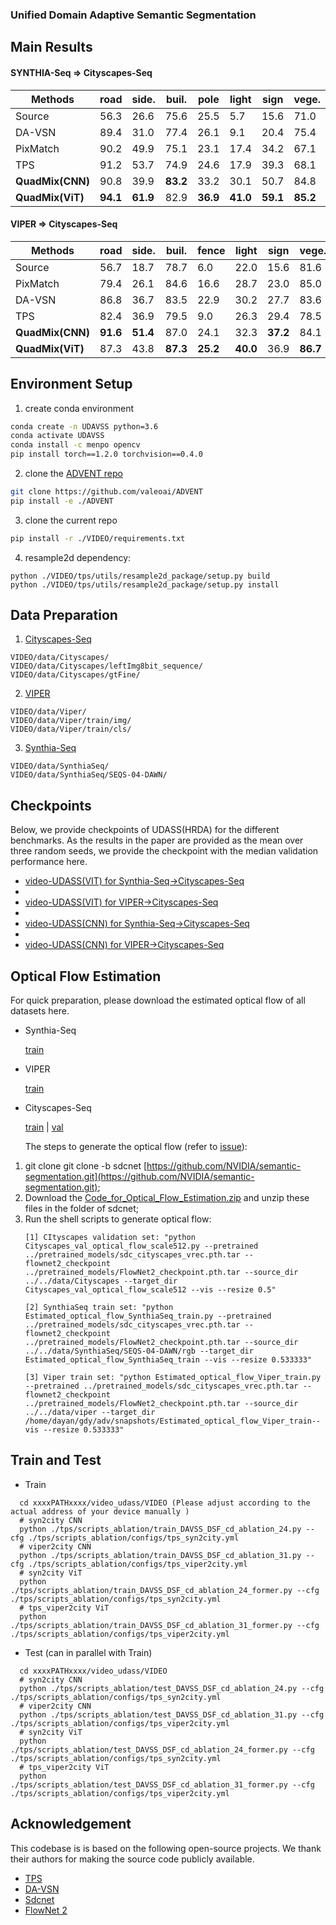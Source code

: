 ### Unified Domain Adaptive Semantic Segmentation

## Main Results

#### SYNTHIA-Seq => Cityscapes-Seq

| Methods                | road           | side.          | buil.          | pole           | light          | sign           | vege.          | sky            | per.           | rider          | car            | mIoU           |
| ---------------------- | -------------- | -------------- | -------------- | -------------- | -------------- | -------------- | -------------- | -------------- | -------------- | -------------- | -------------- | -------------- |
| Source                 | 56.3           | 26.6           | 75.6           | 25.5           | 5.7            | 15.6           | 71.0           | 58.5           | 41.7           | 17.1           | 27.9           | 38.3           |
| DA-VSN                 | 89.4           | 31.0           | 77.4           | 26.1           | 9.1            | 20.4           | 75.4           | 74.6           | 42.9           | 16.1           | 82.4           | 49.5           |
| PixMatch               | 90.2           | 49.9           | 75.1           | 23.1           | 17.4           | 34.2           | 67.1           | 49.9           | 55.8           | 14.0           | 84.3           | 51.0           |
| TPS                    | 91.2           | 53.7           | 74.9           | 24.6           | 17.9           | 39.3           | 68.1           | 59.7           | 57.2           | 20.3           | 84.5           | 53.8           |
| **QuadMix(CNN)** | 90.8           | 39.9           | **83.2** | 33.2           | 30.1           | 50.7           | 84.8           | 83.2           | 61.2           | 32.7           | 87.4           | 61.5           |
| **QuadMix(ViT)** | **94.1** | **61.9** | 82.9           | **36.9** | **41.0** | **59.1** | **85.2** | **85.6** | **64.3** | **37.8** | **90.3** | **67.2** |

#### VIPER => Cityscapes-Seq

| Methods                | road           | side.          | buil.          | fence          | light          | sign           | vege.          | terr.          | sky            | per.           | car            | truck          | bus            | motor          | bike           | mIoU           |
| ---------------------- | -------------- | -------------- | -------------- | -------------- | -------------- | -------------- | -------------- | -------------- | -------------- | -------------- | -------------- | -------------- | -------------- | -------------- | -------------- | -------------- |
| Source                 | 56.7           | 18.7           | 78.7           | 6.0            | 22.0           | 15.6           | 81.6           | 18.3           | 80.4           | 59.9           | 66.3           | 4.5            | 16.8           | 20.4           | 10.3           | 37.1           |
| PixMatch               | 79.4           | 26.1           | 84.6           | 16.6           | 28.7           | 23.0           | 85.0           | 30.1           | 83.7           | 58.6           | 75.8           | 34.2           | 45.7           | 16.6           | 12.4           | 46.7           |
| DA-VSN                 | 86.8           | 36.7           | 83.5           | 22.9           | 30.2           | 27.7           | 83.6           | 26.7           | 80.3           | 60.0           | 79.1           | 20.3           | 47.2           | 21.2           | 11.4           | 47.8           |
| TPS                    | 82.4           | 36.9           | 79.5           | 9.0            | 26.3           | 29.4           | 78.5           | 28.2           | 81.8           | 61.2           | 80.2           | 39.8           | 40.3           | 28.5           | 31.7           | 48.9           |
| **QuadMix(CNN)** | **91.6** | **51.4** | 87.0           | 24.1           | 32.3           | **37.2** | 84.1           | **28.4** | 84.8           | 64.4           | 85.7           | 41.4           | 46.5           | 34.0           | 49.6           | 56.2           |
| **QuadMix(ViT)** | 87.3           | 43.8           | **87.3** | **25.2** | **40.0** | 36.9           | **86.7** | 20.8           | **90.3** | **65.8** | **86.8** | **48.6** | **65.6** | **37.6** | **49.7** | **58.2** |

## Environment Setup

1. create conda environment

```bash
conda create -n UDAVSS python=3.6
conda activate UDAVSS
conda install -c menpo opencv
pip install torch==1.2.0 torchvision==0.4.0
```

2. clone the [ADVENT repo](https://leftgithub.com/valeoai/ADVENT)

```bash
git clone https://github.com/valeoai/ADVENT
pip install -e ./ADVENT
```

3. clone the current repo

```bash
pip install -r ./VIDEO/requirements.txt
```

4. resample2d dependency:

```
python ./VIDEO/tps/utils/resample2d_package/setup.py build
python ./VIDEO/tps/utils/resample2d_package/setup.py install
```

## Data Preparation

1. [Cityscapes-Seq](https://www.cityscapes-dataset.com/)

```
VIDEO/data/Cityscapes/
VIDEO/data/Cityscapes/leftImg8bit_sequence/
VIDEO/data/Cityscapes/gtFine/
```

2. [VIPER](https://playing-for-bencVhmarks.org/download/)

```
VIDEO/data/Viper/
VIDEO/data/Viper/train/img/
VIDEO/data/Viper/train/cls/
```

3. [Synthia-Seq](http://synthia-dataset.cvc.uab.cat/SYNTHIA_SEQS/SYNTHIA-SEQS-04-DAWN.rar)

```
VIDEO/data/SynthiaSeq/
VIDEO/data/SynthiaSeq/SEQS-04-DAWN/
```

## Checkpoints

Below, we provide checkpoints of UDASS(HRDA) for the different benchmarks.
As the results in the paper are provided as the mean over three random
seeds, we provide the checkpoint with the median validation performance here.

* [video-UDASS(VIT) for Synthia-Seq→Cityscapes-Seq](https://drive.google.com/file/d/1kwzpghUD1UiK6AvQyazSw0gMGYjAUCwe/view?usp=sharing)
* 
* [video-UDASS(VIT) for VIPER→Cityscapes-Seq](https://drive.google.com/file/d/1OCDnHlz2lJplnPcV7iINOhiRLUTeNm6P/view?usp=sharing)
* 
* [video-UDASS(CNN) for Synthia-Seq→Cityscapes-Seq](https://drive.google.com/file/d/1XJ5naWs9wuZ8k1r6VRHx6YRF7gK5HuCV/view?usp=sharing)
* 
* [video-UDASS(CNN) for VIPER→Cityscapes-Seq](https://drive.google.com/file/d/1TGpysDaBkQ3F-NQj9wTL0JJnclQMQmto/view?usp=sharing)

## Optical Flow Estimation

For quick preparation, please download the estimated optical flow of all datasets here.


- Synthia-Seq

  [train](https://drive.google.com/file/d/18q6KH-beoBp5jSr1Pl1lMiEcb2te2vxq/view?usp=sharing)
- VIPER

  [train](https://drive.google.com/file/d/1aOeyBLECPSW_ujMBE9RXKjVhTbhw4L2O/view?usp=sharing)
- Cityscapes-Seq

  [train](https://drive.google.com/file/d/193uZifde7WiuImwAgshkPTt1Z6zgE3z8/view?usp=sharing) | [val](https://drive.google.com/file/d/1USizndlUewVb8Eqh4SV6uNuLCEfV9vzU/view?usp=sharing)

  The steps to generate the optical flow (refer to [issue](https://github.com/Dayan-Guan/DA-VSN/issues/1)):

1. git clone git clone -b sdcnet [https://github.com/NVIDIA/semantic-segmentation.git](https://github.com/NVIDIA/semantic-segmentation.git);
2. Download the [Code_for_Optical_Flow_Estimation.zip](https://github.com/Dayan-Guan/DA-VSN/files/7114575/Code_for_Optical_Flow_Estimation.zip) and unzip these files in the folder of sdcnet;
3. Run the shell scripts to generate optical flow:
   ```
   [1] CItyscapes validation set: "python Cityscapes_val_optical_flow_scale512.py --pretrained ../pretrained_models/sdc_cityscapes_vrec.pth.tar --flownet2_checkpoint ../pretrained_models/FlowNet2_checkpoint.pth.tar --source_dir ../../data/Cityscapes --target_dir Cityscapes_val_optical_flow_scale512 --vis --resize 0.5"

   [2] SynthiaSeq train set: "python Estimated_optical_flow_SynthiaSeq_train.py --pretrained ../pretrained_models/sdc_cityscapes_vrec.pth.tar --flownet2_checkpoint ../pretrained_models/FlowNet2_checkpoint.pth.tar --source_dir ../../data/SynthiaSeq/SEQS-04-DAWN/rgb --target_dir Estimated_optical_flow_SynthiaSeq_train --vis --resize 0.533333"

   [3] Viper train set: "python Estimated_optical_flow_Viper_train.py --pretrained ../pretrained_models/sdc_cityscapes_vrec.pth.tar --flownet2_checkpoint ../pretrained_models/FlowNet2_checkpoint.pth.tar --source_dir ../../data/viper --target_dir /home/dayan/gdy/adv/snapshots/Estimated_optical_flow_Viper_train--vis --resize 0.533333"
   ```

## Train and Test

- Train

```
  cd xxxxPATHxxxx/video_udass/VIDEO (Please adjust according to the actual address of your device manually )
  # syn2city CNN
  python ./tps/scripts_ablation/train_DAVSS_DSF_cd_ablation_24.py --cfg ./tps/scripts_ablation/configs/tps_syn2city.yml
  # viper2city CNN
  python ./tps/scripts_ablation/train_DAVSS_DSF_cd_ablation_31.py --cfg ./tps/scripts_ablation/configs/tps_viper2city.yml
  # syn2city ViT
  python ./tps/scripts_ablation/train_DAVSS_DSF_cd_ablation_24_former.py --cfg ./tps/scripts_ablation/configs/tps_syn2city.yml
  # tps_viper2city ViT
  python ./tps/scripts_ablation/train_DAVSS_DSF_cd_ablation_31_former.py --cfg ./tps/scripts_ablation/configs/tps_viper2city.yml
```

- Test (can in parallel with Train)

```
  cd xxxxPATHxxxx/video_udass/VIDEO
  # syn2city CNN
  python ./tps/scripts_ablation/test_DAVSS_DSF_cd_ablation_24.py --cfg ./tps/scripts_ablation/configs/tps_syn2city.yml
  # viper2city CNN
  python ./tps/scripts_ablation/test_DAVSS_DSF_cd_ablation_31.py --cfg ./tps/scripts_ablation/configs/tps_viper2city.yml
  # syn2city ViT
  python ./tps/scripts_ablation/test_DAVSS_DSF_cd_ablation_24_former.py --cfg ./tps/scripts_ablation/configs/tps_syn2city.yml
  # tps_viper2city ViT
  python ./tps/scripts_ablation/test_DAVSS_DSF_cd_ablation_31_former.py --cfg ./tps/scripts_ablation/configs/tps_viper2city.yml
```

## Acknowledgement

This codebase is is based on the following open-source projects. We thank their
authors for making the source code publicly available.

* [TPS](https://github.com/xing0047/TPS/tree/main)
* [DA-VSN](https://github.com/Dayan-Guan/DA-VSN)
* [Sdcnet ](https://github.com/NVIDIA/semantic-segmentation)
* [FlowNet 2](https://github.com/NVIDIA/flownet2-pytorch)
